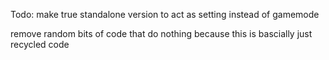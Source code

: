 Todo:
make true standalone version to act as setting instead of gamemode


remove random bits of code that do nothing because this is bascially just recycled code
